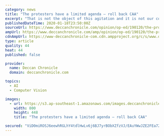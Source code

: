 ```yaml
---
category: news
title: "The protesters have a limited agenda — roll back CAA"
excerpt: "That is not the object of this agitation and it is not our concern ... India presently has no defence against the accusation that it is bullying its own citizens. It is only the recognition of the fact that this is a moral and legitimate agitation and a rollback of its legislation and proposed survey that will being an end to the protests."
publishedDateTime: 2020-01-18T23:50:00Z
sourceUrl: https://www.deccanchronicle.com/opinion/op-ed/190120/the-protesters-have-a-limited-agenda-roll-back-caa.html
ampUrl: https://www.deccanchronicle.com/amp/opinion/op-ed/190120/the-protesters-have-a-limited-agenda-roll-back-caa.html
cdnAmpUrl: https://www-deccanchronicle-com.cdn.ampproject.org/c/s/www.deccanchronicle.com/amp/opinion/op-ed/190120/the-protesters-have-a-limited-agenda-roll-back-caa.html
type: article
quality: 44
heat: 44
published: false

provider:
  name: Deccan Chronicle
  domain: deccanchronicle.com

topics:
  - AI
  - Computer Vision

images:
  - url: https://s3.ap-southeast-1.amazonaws.com/images.deccanchronicle.com/dc-Cover-nn51ejo92h3fi5g7upr8d0ndh1-20200119051931.Medi.jpeg
    width: 800
    height: 448
    title: "The protesters have a limited agenda — roll back CAA"

secured: "ViD0miROSJ6eewhRGLhY4tdlHwLv6j6BJ7yrBObXZfzVJ/EAuYWwJZE2FEa72MEBye3HNQnPvWtG7YQV+qeJnshhcC5rVVLdH/FCrj6AeKTa9iz4lspkcggb55Gzgjpo+YXYpUxh3/1KvJ21wtozWrviZ1E5W/g1QxskPuCYVhAg0Pm0sbnzastiI6Sz8RAhdtGariELyr7ng5MuBGL4zTj6D/Ap9lbwPmm7YrpIUVD3RwmRv7F4eodG6vEZBDsmssSvRDiPYuGus12mB5WqzK2xp5BWMvqf/Fx1Lt3z8HDuxrBCrgfu1i7Typvc9Gj/S+mdcPLB0/SnDCfjAz622no+4TNLVDkutNENOSFKy7Du2KVpC/cKlDAz/3bR7F7bI20Cwn0c2AFGRDCI0cKJLhLqgP6X4ySPj/UudW7gV8+pXZ5Z54B7ZRpGfgeWEPUN6hQTSIJ1YVJNfB1PUaYW+Q==;VSv2Q/eVEA9a4FNgzz5rbA=="
---
```


